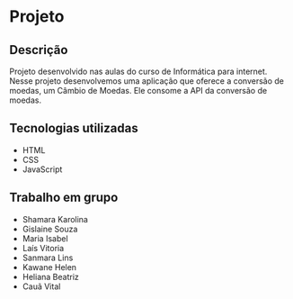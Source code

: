 # Projeto 

## Descrição
Projeto desenvolvido nas aulas do curso de Informática para internet. Nesse projeto desenvolvemos uma aplicação que oferece a conversão de moedas, um Câmbio de Moedas. Ele consome a API da conversão de moedas.

## Tecnologias utilizadas
* HTML
* CSS
* JavaScript

## Trabalho em grupo
* Shamara Karolina
* Gislaine Souza
* Maria Isabel
* Laís Vitoria
* Sanmara Lins
* Kawane Helen
* Heliana Beatriz
* Cauã Vital
